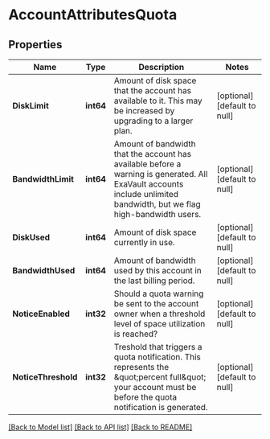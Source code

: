 # AccountAttributesQuota

## Properties
Name | Type | Description | Notes
------------ | ------------- | ------------- | -------------
**DiskLimit** | **int64** | Amount of disk space that the account has available to it. This may be increased by upgrading to a larger plan. | [optional] [default to null]
**BandwidthLimit** | **int64** | Amount of bandwidth that the account has available before a warning is generated. All ExaVault accounts include unlimited bandwidth, but we flag high-bandwidth users. | [optional] [default to null]
**DiskUsed** | **int64** | Amount of disk space currently in use. | [optional] [default to null]
**BandwidthUsed** | **int64** | Amount of bandwidth used by this account in the last billing period. | [optional] [default to null]
**NoticeEnabled** | **int32** | Should a quota warning be sent to the account owner when a threshold level of space utilization is reached? | [optional] [default to null]
**NoticeThreshold** | **int32** | Treshold that triggers a quota notification. This represents the \&quot;percent full\&quot; your account must be before the quota notification is generated. | [optional] [default to null]

[[Back to Model list]](../README.md#documentation-for-models) [[Back to API list]](../README.md#documentation-for-api-endpoints) [[Back to README]](../README.md)

